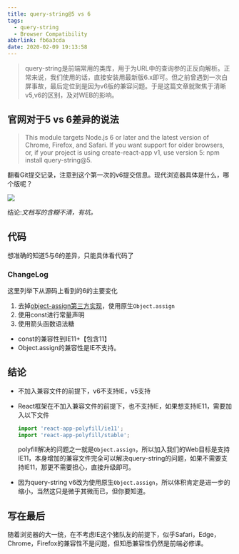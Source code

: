 ```yaml
---
title: query-string@5 vs 6
tags:
  - query-string
  - Browser Compatibility
abbrlink: fb6a3cda
date: 2020-02-09 19:13:58
---
```

> query-string是前端常用的类库，用于为URL中的查询参的正反向解析。正常来说，我们使用的话，直接安装用最新版6.x即可。但之前曾遇到一次白屏事故，最后定位到是因为v6版的兼容问题。于是这篇文章就聚焦于清晰v5,v6的区别，及对WEB的影响。


## 官网对于5 vs 6差异的说法
> This module targets Node.js 6 or later and the latest version of Chrome, Firefox, and Safari. If you want support for older browsers, or, if your project is using create-react-app v1, use version 5: npm install query-string@5.

翻看Git提交记录，注意到这个第一次的v6提交信息。现代浏览器具体是什么，哪个版呢？

![](https://i.imgur.com/pk3lX06.png)

结论:_文档写的含糊不清，有坑。_

## 代码
想准确的知道5与6的差异，只能具体看代码了

### ChangeLog
这里列举下从源码上看到的6的主要变化

1. 去掉[object-assign第三方实现](https://github.com/sindresorhus/object-assign#readme)，使用原生`Object.assign`
2. 使用const进行常量声明
3. 使用箭头函数语法糖

- const的兼容性到IE11+【包含11】
- Object.assign的兼容性是IE不支持。

## 结论
- 不加入兼容文件的前提下，v6不支持IE，v5支持
- React框架在不加入兼容文件的前提下，也不支持IE，如果想支持IE11，需要加入以下文件
		
	```js
	import 'react-app-polyfill/ie11';
	import 'react-app-polyfill/stable';
	```
	
	
	polyfill解决的问题之一就是`Object.assign`，所以加入我们的Web目标是支持IE11，本身增加的兼容文件完全可以解决query-string的问题，如果不需要支持IE11，那更不需要担心，直接升级即可。
	
- 因为query-string v6改为使用原生`Object.assign`，所以体积肯定是进一步的缩小，当然这只是微乎其微而已，但你要知道。

## 写在最后

随着浏览器的大一统，在不考虑IE这个猪队友的前提下，似乎Safari，Edge，Chrome，Firefox的兼容性不是问题，但知悉兼容性仍然是前端必修课。
